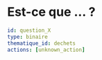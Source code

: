 # Est-ce que ... ?
```yaml
id: question_X
type: binaire
thematique_id: dechets
actions: [unknown_action]
```
